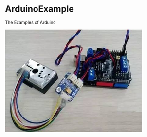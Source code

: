 # ArduinoExample
The Examples of Arduino

![image](https://raw.githubusercontent.com/android9527/ArduinoExample/master/images/62482946.jpg)
